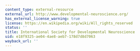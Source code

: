 ```yaml
---
content_type: external-resource
external_url: http://www.developmental-neuroscience.org/
has_external_license_warning: true
license: https://en.wikipedia.org/wiki/All_rights_reserved
status: ''
title: International Society for Developmental Neuroscience
uid: e18f9325-ae04-4ae8-aeb7-178d7d8d7063
wayback_url: ''
---
```

